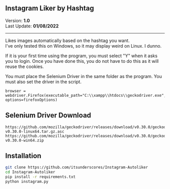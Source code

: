 ## Instagram Liker by Hashtag
Version: **1.0**<br>
Last Update: **01/08/2022**<br>
<hr>

Likes images automatically based on the hashtag you want.<br>
I've only tested this on Windows, so it may display weird on Linux. I dunno.

If it is your first time using the program, you must select "Y" when it asks you to login. Once you have done this, you do not have to do this as it will reuse the cookies.

You must place the Selenium Driver in the same folder as the program. You must also set the driver in the script.
```
browser = webdriver.Firefox(executable_path="C:\\xampp\\htdocs\\geckodriver.exe", options=firefoxOptions)
```

## Selenium Driver Download
```
https://github.com/mozilla/geckodriver/releases/download/v0.30.0/geckodriver-v0.30.0-linux64.tar.gz.asc
https://github.com/mozilla/geckodriver/releases/download/v0.30.0/geckodriver-v0.30.0-win64.zip
```

## Installation
```sh
git clone https://github.com/itsunderscores/Instagram-Autoliker
cd Instagram-Autoliker
pip install -r requirements.txt
python instagram.py
```
